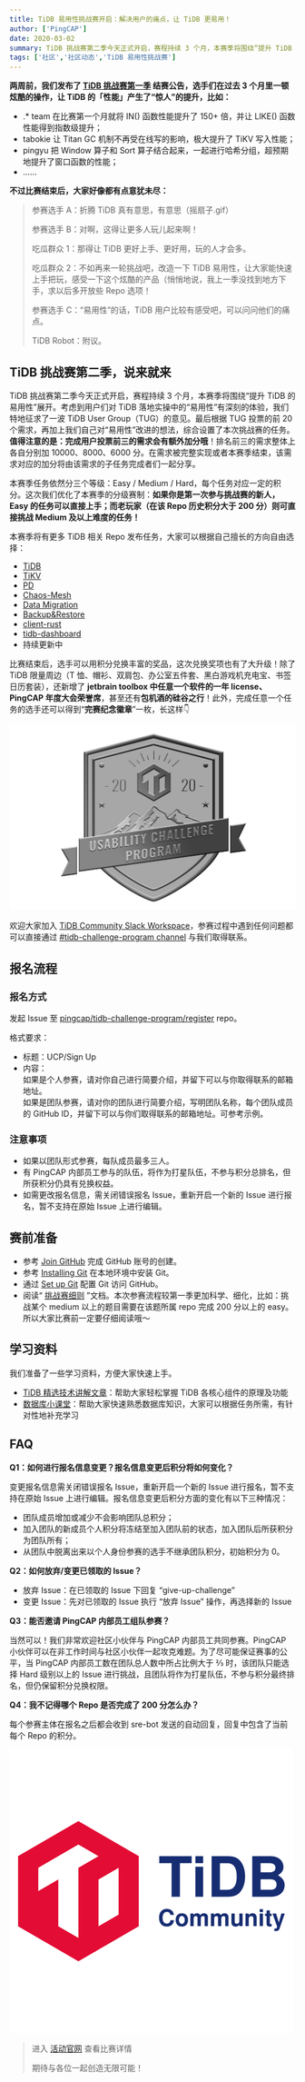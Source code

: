 ```yaml
---
title: TiDB 易用性挑战赛开启：解决用户的痛点，让 TiDB 更易用！
author: ['PingCAP']
date: 2020-03-02
summary: TiDB 挑战赛第二季今天正式开启，赛程持续 3 个月，本赛季将围绕“提升 TiDB 的易用性”展开。考虑到用户们对 TiDB 落地实操中的“易用性”有深刻的体验，我们特地征求了一波 TiDB User Group（TUG）的意见。
tags: ['社区','社区动态','TiDB 易用性挑战赛']
---
```

**两周前，我们发布了 [TiDB 挑战赛第一季](https://pingcap.com/blog-cn/pcp-report-202002/) 结赛公告，选手们在过去 3 个月里一顿炫酷的操作，让 TiDB 的「性能」产生了“惊人”的提升，比如：**

- .* team 在比赛第一个月就将 IN() 函数性能提升了 150+ 倍，并让 LIKE() 函数性能得到指数级提升；
- tabokie 让 Titan GC 机制不再受在线写的影响，极大提升了 TiKV 写入性能；
- pingyu 把 Window 算子和 Sort 算子结合起来，一起进行哈希分组，超预期地提升了窗口函数的性能；
- ……

**不过比赛结束后，大家好像都有点意犹未尽：**

>参赛选手 A：折腾 TiDB 真有意思，有意思（摇扇子.gif）
>
>参赛选手 B：对啊，这得让更多人玩儿起来啊！
>
>吃瓜群众 1：那得让 TiDB 更好上手、更好用，玩的人才会多。
>
>吃瓜群众 2：不如再来一轮挑战吧，改造一下 TiDB 易用性，让大家能快速上手把玩，感受一下这个炫酷的产品（悄悄地说，我上一季没找到地方下手，求以后多开放些 Repo 选项！
>
>参赛选手 C：“易用性”的话，TiDB 用户比较有感受吧，可以问问他们的痛点。
>
>TiDB Robot：附议。

## TiDB 挑战赛第二季，说来就来

TiDB 挑战赛第二季今天正式开启，赛程持续 3 个月，本赛季将围绕“提升 TiDB 的易用性”展开。考虑到用户们对 TiDB 落地实操中的“易用性”有深刻的体验，我们特地征求了一波 TiDB User Group（TUG）的意见。最后根据 TUG 投票的前 20 个需求，再加上我们自己对“易用性”改进的想法，综合设置了本次挑战赛的任务。**值得注意的是：完成用户投票前三的需求会有额外加分哦**！排名前三的需求整体上各自分别加 10000、8000、6000 分。在需求被完整实现或者本赛季结束，该需求对应的加分将由该需求的子任务完成者们一起分享。

本赛季任务依然分三个等级：Easy / Medium / Hard，每个任务对应一定的积分。这次我们优化了本赛季的分级赛制：**如果你是第一次参与挑战赛的新人，Easy 的任务可以直接上手；而老玩家（在该 Repo 历史积分大于 200 分）则可直接挑战 Medium 及以上难度的任务！**

本赛季将有更多 TiDB 相关 Repo 发布任务，大家可以根据自己擅长的方向自由选择：

- [TiDB](https://github.com/pingcap/tidb/projects/26)
- [TiKV](https://github.com/tikv/tikv/projects/20)
- [PD](https://github.com/pingcap/pd/projects/2)
- [Chaos-Mesh](https://github.com/pingcap/chaos-mesh/projects/14)
- [Data Migration](https://github.com/pingcap/dm/projects/1)
- [Backup&Restore](https://github.com/pingcap/br/projects/1)
- [client-rust](https://github.com/tikv/client-rust/projects/3)
- [tidb-dashboard](https://github.com/pingcap-incubator/tidb-dashboard/projects/17)
- 持续更新中

比赛结束后，选手可以用积分兑换丰富的奖品，这次兑换奖项也有了大升级！除了 TiDB 限量周边（T 恤、帽衫、双肩包、办公室五件套、黑白游戏机充电宝、书签日历套装），还新增了 **jetbrain toolbox 中任意一个软件的一年 license、PingCAP 年度大会荣誉席**，甚至还有**包机酒的硅谷之行**！此外，完成任意一个任务的选手还可以得到“**完赛纪念徽章**”一枚，长这样👇

![](media/TiDB-usability-challenge-program/1-usability-challenge-program.jpeg)

欢迎大家加入 [TiDB Community Slack Workspace](https://join.slack.com/t/tidbcommunity/shared_invite/enQtNzc0MzI4ODExMDc4LWYwYmIzMjZkYzJiNDUxMmZlN2FiMGJkZjAyMzQ5NGU0NGY0NzI3NTYwMjAyNGQ1N2I2ZjAxNzc1OGUwYWM0NzE)，参赛过程中遇到任何问题都可以直接通过 [#tidb-challenge-program channel](https://tidbcommunity.slack.com/join/shared_invite/enQtNzc0MzI4ODExMDc4LWYwYmIzMjZkYzJiNDUxMmZlN2FiMGJkZjAyMzQ5NGU0NGY0NzI3NTYwMjAyNGQ1N2I2ZjAxNzc1OGUwYWM0NzE) 与我们取得联系。

## 报名流程

### 报名方式

发起 Issue 至 [pingcap/tidb-challenge-program/register](https://github.com/tidb-challenge-program/register) repo。

格式要求：

- 标题：UCP/Sign Up
- 内容：  
 如果是个人参赛，请对你自己进行简要介绍，并留下可以与你取得联系的邮箱地址。  
 如果是团队参赛，请对你的团队进行简要介绍，写明团队名称，每个团队成员的 GitHub ID，并留下可以与你们取得联系的邮箱地址。可参考示例。

### 注意事项

- 如果以团队形式参赛，每队成员最多三人。
- 有 PingCAP 内部员工参与的队伍，将作为打星队伍，不参与积分总排名，但所获积分仍具有兑换权益。
- 如需更改报名信息，需关闭错误报名 Issue，重新开启一个新的 Issue 进行报名，暂不支持在原始 Issue 上进行编辑。

## 赛前准备

- 参考 [Join GitHub](https://github.com/join) 完成 GitHub 账号的创建。
- 参考 [Installing Git](https://git-scm.com/book/en/v2/Getting-Started-Installing-Git) 在本地环境中安装 Git。
- 通过 [Set up Git](https://help.github.com/en/github/getting-started-with-github/set-up-git) 配置 Git 访问 GitHub。
- 阅读“ [挑战赛细则](https://github.com/pingcap/community/blob/master/challenge-programs/challenge-program-season-2-cn.md) ”文档。本次参赛流程较第一季更加科学、细化，比如：挑战某个 medium 以上的题目需要在该题所属 repo 完成 200 分以上的 easy。所以大家比赛前一定要仔细阅读哦～

## 学习资料

我们准备了一些学习资料，方便大家快速上手。

- [TiDB 精选技术讲解文章](https://github.com/pingcap/presentations/blob/master/hackathon-2019/reference-document-of-hackathon-2019.md)：帮助大家轻松掌握 TiDB 各核心组件的原理及功能
- [数据库小课堂](https://github.com/pingcap/awesome-database-learning)：帮助大家快速熟悉数据库知识，大家可以根据任务所需，有针对性地补充学习

## FAQ

**Q1：如何进行报名信息变更？报名信息变更后积分将如何变化？**

变更报名信息需关闭错误报名 Issue，重新开启一个新的 Issue 进行报名，暂不支持在原始 Issue 上进行编辑。报名信息变更后积分方面的变化有以下三种情况：

- 团队成员增加或减少不会影响团队总积分；
- 加入团队的新成员个人积分将冻结至加入团队前的状态，加入团队后所获积分为团队所有；
- 从团队中脱离出来以个人身份参赛的选手不继承团队积分，初始积分为 0。

**Q2：如何放弃/变更已领取的 Issue？**

- 放弃 Issue：在已领取的 Issue 下回复 “give-up-challenge”
- 变更 Issue：先对已领取的 Issue 执行 “放弃 Issue” 操作，再选择新的 Issue

**Q3：能否邀请 PingCAP 内部员工组队参赛？**

当然可以！我们非常欢迎社区小伙伴与 PingCAP 内部员工共同参赛。PingCAP 小伙伴可以在非工作时间与社区小伙伴一起攻克难题。为了尽可能保证赛事的公平，当 PingCAP 内部员工数在团队总人数中所占比例大于 ⅔ 时，该团队只能选择 Hard 级别以上的 Issue 进行挑战，且团队将作为打星队伍，不参与积分最终排名，但仍保留积分兑换权限。

**Q4：我不记得哪个 Repo 是否完成了 200 分怎么办？**

每个参赛主体在报名之后都会收到 sre-bot 发送的自动回复，回复中包含了当前每个 Repo 的积分。

![](media/TiDB-usability-challenge-program/2-TiDB-Community.jpg)

> 进入 [活动官网](https://pingcap.com/community-cn/tidb-usability-challenge/) 查看比赛详情
>
>期待与各位一起创造无限可能！

